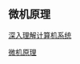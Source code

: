 微机原理
---
[深入理解计算机系统](https://item.jd.com/12006637.html)

[微机原理](https://blog.csdn.net/shensiback/article/details/80903876)

